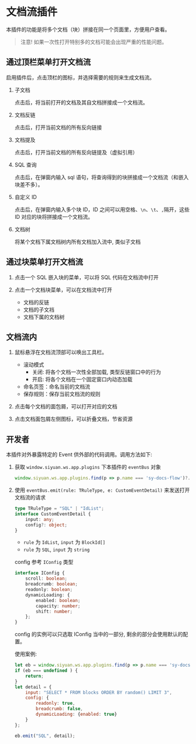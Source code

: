# 文档流插件

本插件的功能是将多个文档（块）拼接在同一个页面里，方便用户查看。

> 注意! 如果一次性打开特别多的文档可能会出现严重的性能问题。

## 通过顶栏菜单打开文档流

启用插件后，点击顶栏的图标，并选择需要的规则来生成文档流。

1. 子文档

    点击后，将当前打开的文档及其自文档拼接成一个文档流。

2. 文档反链

    点击后，打开当前文档的所有反向链接

3. 文档提及

    点击后，打开当前文档的所有反向链提及（虚拟引用）


4. SQL 查询

    点击后，在弹窗内输入 sql 语句，将查询得到的块拼接成一个文档流（和嵌入块差不多）。

5. 自定义 ID

    点击后，在弹窗内输入多个块 ID，ID 之间可以用空格、`\n`、`\t`、`,`隔开，这些 ID 对应的块将拼接成一个文档流。

6. 文档树

    将某个文档下属文档树内所有文档加入流中, 类似子文档

## 通过块菜单打开文档流

1. 点击一个 SQL 嵌入块的菜单，可以将 SQL 代码在文档流中打开

2. 点击一个文档块菜单，可以在文档流中打开

    - 文档的反链
    - 文档的子文裆
    - 文档下属的文档树

## 文档流内

1. 鼠标悬浮在文档流顶部可以唤出工具栏。

    - 滚动模式
        - 关闭: 将各个文档一次性全部加载, 类型反链窗口中的行为
        - 开启: 将各个文档在一个固定窗口内动态加载
    - 命名页签：命名当前的文档流
    - 保存规则：保存当前文档流的规则

2. 点击每个文档的面包屑，可以打开对应的文档
3. 点击文档面包屑左侧图标，可以折叠文档，节省资源

## 开发者

本插件对外暴露特定的 Event 供外部的代码调用。调用方法如下:

1. 获取 `window.siyuan.ws.app.plugins` 下本插件的 `eventBus` 对象

    ```js
    window.siyuan.ws.app.plugins.find(p => p.name === 'sy-docs-flow')?.eventBus
    ```

2. 使用 `eventBus.emit(rule: TRuleType, e: CustomEventDetail)` 来发送打开文档流的请求

    ```ts
    type TRuleType = "SQL" | "IdList";
    interface CustomEventDetail {
        input: any;
        config?: object;
    }
    ```

    - `rule` 为 `IdList`, `input` 为 `BlockId[]`
    - `rule` 为 `SQL`, `input` 为 `string`

    config 参考 `IConfig` 类型

    ```ts
    interface IConfig {
        scroll: boolean;
        breadcrumb: boolean;
        readonly: boolean;
        dynamicLoading: {
            enabled: boolean;
            capacity: number;
            shift: number;
        };
    }
    ```

    config 的实例可以只选取 IConfig 当中的一部分, 剩余的部分会使用默认的配置。

    使用案例:
    ```js
    let eb = window.siyuan.ws.app.plugins.find(p => p.name === 'sy-docs-flow')?.eventBus;
    if (eb === undefined ) {
        return;
    }
    let detail = {
        input: "SELECT * FROM blocks ORDER BY random() LIMIT 3",
        config: {
            readonly: true,
            breadcrumb: false,
            dynamicLoading: {enabled: true}
        }
    };

    eb.emit("SQL", detail);
    ```
